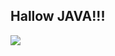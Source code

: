 ## Hallow JAVA!!!
![](https://qgt-style.oss-cn-hangzhou.aliyuncs.com/newcoursep4/g1/g1-2-2/tenor.gif)
